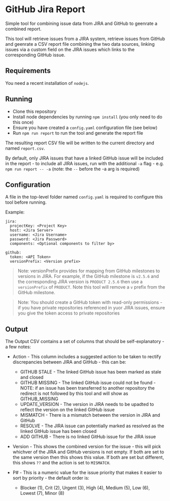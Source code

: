 # GitHub Jira Report

Simple tool for combining issue data from JIRA and GitHub to geenrate a combined report.

This tool will retrieve issues from a JIRA system, retrieve issues from GitHub and geenrate a CSV report file combining thw two data sources, linking issues via a custom field on the JIRA issues which links to the corresponding GitHub issue.


## Requirements

You need a recent installation of `nodejs`.

## Running

- Clone this repository
- Install node dependencies by running `npm install` (you only need to do this once)
- Ensure you have created a `config.yaml` configuration file (see below)
- Run `npm run report` to run the tool and generate the report file

The resulting report CSV file will be written to the current directory and named `report.csv`.

By default, only JIRA issues that have a linked GitHub issue will be included in the report - to include all JIRA issues, run with the additional `-a` flag - e.g. `npm run report -- -a` (note: the `--` before the -a arg is required)

## Configuration

A file in the top-level folder named `config.yaml` is required to configure this tool before running.

Example:

```
jira:
  projectKey: <Project Key>
  host: <Jira Server>
  username: <Jira Username>
  password: <Jira Password>
  components: <Optional components to filter by>

github:
  token: <API Token>
  versionPrefix: <Version prefix>
```

> Note: versionPrefix provides for mapping from GitHub milestones to versions in JIRA. For example, if the GitHub milestone is `v2.5.6` and the corresponding JIRA version is `PRODUCT 2.5.6` then use a `versionPrefix` of `PRODUCT`. Note this tool will remove a `v` prefix from the GitHub milestone.

> Note: You should create a GitHub token with read-only permissions - if you have private repositories referenced in yuor JIRA issues, ensure you give the token access to private repositories

## Output

The Output CSV contains a set of columns that should be self-explanatory - a few notes:

- Action - This column includes a suggested action to be taken to rectify discrepancies between JIRA and GitHub - this can be:
  - GITHUB STALE - The linked GitHub issue has been marked as stale and closed
  - GITHUB MISSING - The linked GitHub issue could not be found - NOTE: if an issue has been transferred to another repository the redirect is not followed by this tool and will show as GITHUB_MISSING
  - UPDATE_VERSION - The version in JIRA needs to be upadted to reflect the version on the linked GitHub issue
  - MISMATCH - There is a mismatch between the version in JIRA and GitHub
  - RESOLVE - The JIRA issue can potentially marked as resolved as the linked GitHub issue has been closed
  - ADD GITHUB - There is no linked GitHub issue for the JIRA issue

- Version - This shows the combined version for the issue - this will pick whichver of the JIRA and GitHub versions is not empty. If both are set to the same version then this shows this value. If both are set but different, this shows `??` and the action is set to `MISMATCH`.

- P# - This is a numeric value for the issue priority that makes it easier to sort by priority - the default order is:
  - Blocker (1), Crit (2), Urgent (3), High (4), Medium (5), Low (6), Lowest (7),  Minor (8)
  


